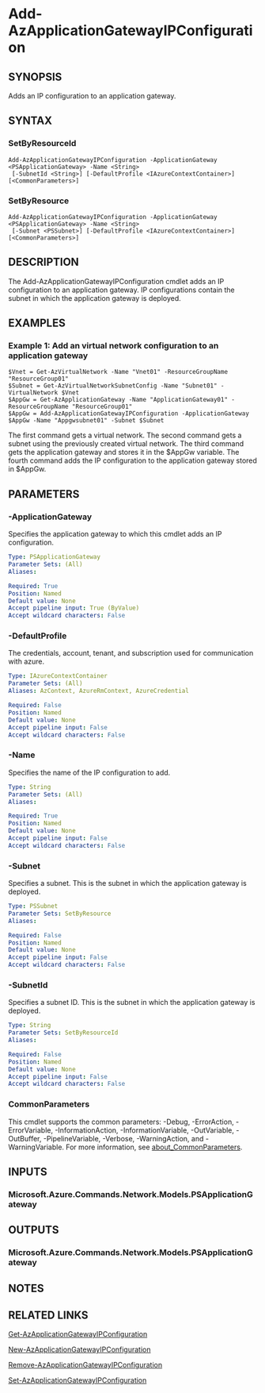 ﻿---
external help file: Microsoft.Azure.PowerShell.Cmdlets.Network.dll-Help.xml
Module Name: Az.Network
online version: https://learn.microsoft.com/powershell/module/az.network/add-azapplicationgatewayipconfiguration
schema: 2.0.0
---

# Add-AzApplicationGatewayIPConfiguration

## SYNOPSIS
Adds an IP configuration to an application gateway.

## SYNTAX

### SetByResourceId
```
Add-AzApplicationGatewayIPConfiguration -ApplicationGateway <PSApplicationGateway> -Name <String>
 [-SubnetId <String>] [-DefaultProfile <IAzureContextContainer>] [<CommonParameters>]
```

### SetByResource
```
Add-AzApplicationGatewayIPConfiguration -ApplicationGateway <PSApplicationGateway> -Name <String>
 [-Subnet <PSSubnet>] [-DefaultProfile <IAzureContextContainer>] [<CommonParameters>]
```

## DESCRIPTION
The Add-AzApplicationGatewayIPConfiguration cmdlet adds an IP configuration to an application gateway.
IP configurations contain the subnet in which the application gateway is deployed.

## EXAMPLES

### Example 1: Add an virtual network configuration to an application gateway
```
$Vnet = Get-AzVirtualNetwork -Name "Vnet01" -ResourceGroupName "ResourceGroup01"
$Subnet = Get-AzVirtualNetworkSubnetConfig -Name "Subnet01" -VirtualNetwork $Vnet 
$AppGw = Get-AzApplicationGateway -Name "ApplicationGateway01" -ResourceGroupName "ResourceGroup01"
$AppGw = Add-AzApplicationGatewayIPConfiguration -ApplicationGateway $AppGw -Name "Appgwsubnet01" -Subnet $Subnet
```

The first command gets a virtual network.
The second command gets a subnet using the previously created virtual network.
The third command gets the application gateway and stores it in the $AppGw variable.
The fourth command adds the IP configuration to the application gateway stored in $AppGw.

## PARAMETERS

### -ApplicationGateway
Specifies the application gateway to which this cmdlet adds an IP configuration.

```yaml
Type: PSApplicationGateway
Parameter Sets: (All)
Aliases:

Required: True
Position: Named
Default value: None
Accept pipeline input: True (ByValue)
Accept wildcard characters: False
```

### -DefaultProfile
The credentials, account, tenant, and subscription used for communication with azure.

```yaml
Type: IAzureContextContainer
Parameter Sets: (All)
Aliases: AzContext, AzureRmContext, AzureCredential

Required: False
Position: Named
Default value: None
Accept pipeline input: False
Accept wildcard characters: False
```

### -Name
Specifies the name of the IP configuration to add.

```yaml
Type: String
Parameter Sets: (All)
Aliases:

Required: True
Position: Named
Default value: None
Accept pipeline input: False
Accept wildcard characters: False
```

### -Subnet
Specifies a subnet.
This is the subnet in which the application gateway is deployed.

```yaml
Type: PSSubnet
Parameter Sets: SetByResource
Aliases:

Required: False
Position: Named
Default value: None
Accept pipeline input: False
Accept wildcard characters: False
```

### -SubnetId
Specifies a subnet ID.
This is the subnet in which the application gateway is deployed.

```yaml
Type: String
Parameter Sets: SetByResourceId
Aliases:

Required: False
Position: Named
Default value: None
Accept pipeline input: False
Accept wildcard characters: False
```

### CommonParameters
This cmdlet supports the common parameters: -Debug, -ErrorAction, -ErrorVariable, -InformationAction, -InformationVariable, -OutVariable, -OutBuffer, -PipelineVariable, -Verbose, -WarningAction, and -WarningVariable. For more information, see [about_CommonParameters](http://go.microsoft.com/fwlink/?LinkID=113216).

## INPUTS

### Microsoft.Azure.Commands.Network.Models.PSApplicationGateway
## OUTPUTS

### Microsoft.Azure.Commands.Network.Models.PSApplicationGateway
## NOTES

## RELATED LINKS

[Get-AzApplicationGatewayIPConfiguration]()

[New-AzApplicationGatewayIPConfiguration]()

[Remove-AzApplicationGatewayIPConfiguration]()

[Set-AzApplicationGatewayIPConfiguration]()

